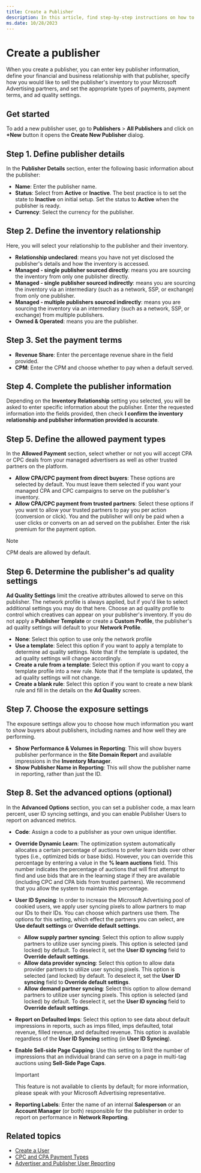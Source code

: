 ```yaml
---
title: Create a Publisher
description: In this article, find step-by-step instructions on how to create and set up a publisher.
ms.date: 10/28/2023
---
```


# Create a publisher

When you create a publisher, you can enter key publisher information, define your financial and business relationship with that publisher, specify how you would like to sell the publisher's inventory to your Microsoft Advertising partners, and set the appropriate types of payments, payment terms, and ad quality settings.

## Get started

To add a new publisher user, go to **Publishers** > **All Publishers** and click on **+New** button it opens the **Create New Publisher** dialog.

## Step 1. Define publisher details

In the **Publisher Details** section, enter the following basic information about the publisher:

- **Name**: Enter the publisher name.
- **Status**: Select from **Active** or **Inactive**. The best practice is to set the state to **Inactive** on initial setup. Set the status to **Active** when the publisher is ready.
- **Currency**: Select the currency for the publisher.

## Step 2. Define the inventory relationship

Here, you will select your relationship to the publisher and their inventory.

- **Relationship undeclared**: means you have not yet disclosed the publisher's details and how the inventory is accessed.
- **Managed - single publisher sourced directly**: means you are sourcing the inventory from only one publisher directly.
- **Managed - single publisher sourced indirectly**: means you are sourcing the inventory via an intermediary (such as a network, SSP, or exchange) from only one publisher.
- **Managed - multiple publishers sourced indirectly**: means you are sourcing the inventory via an intermediary (such as a network, SSP, or exchange) from multiple publishers.
- **Owned & Operated**: means you are the publisher.

## Step 3. Set the payment terms

- **Revenue Share**: Enter the percentage revenue share in the field provided.
- **CPM**: Enter the CPM and choose whether to pay when a default served.

## Step 4. Complete the publisher information

Depending on the **Inventory Relationship** setting you selected, you will be asked to enter specific information about the publisher. Enter the requested information into the fields provided, then check **I confirm the inventory relationship and publisher information provided is accurate**.

## Step 5. Define the allowed payment types

In the **Allowed Payment** section, select whether or not you will accept CPA or CPC deals from your managed advertisers as well as other trusted partners on the platform.

- **Allow CPA/CPC payment from direct buyers**: These options are selected by default. You must leave them selected if you want your managed CPA and CPC campaigns to serve on the publisher's inventory.
- **Allow CPA/CPC payment from trusted partners**: Select these options if you want to allow your trusted partners to pay you per action (conversion or click). You and the publisher will only be paid when a user clicks or converts on an ad served on the publisher. Enter the risk premium for the payment option.

> [!NOTE]
> CPM deals are allowed by default.

## Step 6. Determine the publisher's ad quality settings

**Ad Quality Settings** limit the creative attributes allowed to serve on this publisher. The network profile is always applied, but if you'd like to select additional settings you may do that here. Choose an ad quality profile to control which creatives can appear on your publisher's inventory. If you do not apply a **Publisher Template** or create a **Custom Profile**, the publisher's ad quality settings will default to your **Network Profile**.

- **None**: Select this option to use only the network profile
- **Use a template**: Select this option if you want to apply a template to determine ad quality settings. Note that if the template is updated, the ad quality settings will change accordingly.
- **Create a rule from a template**: Select this option if you want to copy a template profile into a new rule. Note that if the template is updated, the ad quality settings will not change.
- **Create a blank rule**: Select this option if you want to create a new blank rule and fill in the details on the **Ad Quality** screen.

## Step 7. Choose the exposure settings

The exposure settings allow you to choose how much information you want to show buyers about publishers, including names and how well they are performing.

- **Show Performance & Volumes in Reporting**: This will show buyers publisher performance in the **Site Domain Report** and available impressions in the **Inventory Manager**.
- **Show Publisher Name in Reporting**: This will show the publisher name in reporting, rather than just the ID.

## Step 8. Set the advanced options (optional)

In the **Advanced Options** section, you can set a publisher code, a max learn percent, user ID syncing settings, and you can enable Publisher Users to report on advanced metrics.

- **Code**: Assign a code to a publisher as your own unique identifier.
- **Override Dynamic Learn**: The optimization system automatically allocates a certain percentage of auctions to prefer learn bids over other types (i.e., optimized bids or base bids). However, you can override this percentage by entering a value in the **% learn auctions** field. This number indicates the percentage of auctions that will first attempt to find and use bids that are in the learning stage if they are available (including CPC and CPA bids from trusted partners). We recommend that you allow the system to maintain this percentage.
- **User ID Syncing**: In order to increase the Microsoft Advertising pool of cookied users, we apply user syncing pixels to allow partners to map our IDs to their IDs. You can choose which partners use them. The options for this setting, which effect the partners you can select, are **Use default settings** or **Override default settings**.
  - **Allow supply partner syncing**: Select this option to allow supply partners to utilize user syncing pixels. This option is selected (and locked) by default. To deselect it, set the **User ID syncing** field to **Override default settings**.
  - **Allow data provider syncing**: Select this option to allow data provider partners to utilize user syncing pixels. This option is selected (and locked) by default. To deselect it, set the **User ID syncing** field to **Override default settings**.
  - **Allow demand partner syncing**: Select this option to allow demand partners to utilize user syncing pixels. This option is selected (and locked) by default. To deselect it, set the **User ID syncing** field to **Override default settings**.
- **Report on Defaulted Imps**: Select this option to see data about default impressions in reports, such as imps filled, imps defaulted, total revenue, filled revenue, and defaulted revenue. This option is available regardless of the **User ID Syncing** setting (in **User ID Syncing**).
- **Enable Sell-side Page Capping**: Use this setting to limit the number of impressions that an individual brand can serve on a page in multi-tag auctions using **Sell-Side Page Caps**.

    > [!IMPORTANT]
    > This feature is not available to clients by default; for more information, please speak with your Microsoft Advertising representative.

- **Reporting Labels**: Enter the name of an internal **Salesperson** or an **Account Manager** (or both) responsible for the publisher in order to report on performance in **Network Reporting**.

## Related topics

- [Create a User](create-a-user.md)
- [CPC and CPA Payment Types](cpc-and-cpa-payment-types.md)
- [Advertiser and Publisher User Reporting](advertiser-and-publisher-user-reporting.md)
